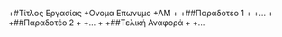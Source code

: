 +#Τίτλος Εργασίας
+Ονομα Επωνυμο
+ΑΜ
+
+##Παραδοτέο 1
+
+...
+
+##Παραδοτέο 2
+
+…
+
+##Tελική Αναφορά
+
+...
